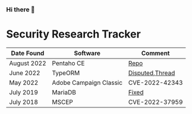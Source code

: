 ### Hi there 👋

# Security Research Tracker

Date Found|Software|Comment
----|--------|---
August 2022|Pentaho CE|[Repo](https://github.com/FelixMartel/pentaho-ce-admin-rce)
June 2022|TypeORM|[Disputed](https://seclists.org/fulldisclosure/2022/Jun/51),[Thread](https://seclists.org/fulldisclosure/2022/Aug/7)
May 2022|Adobe Campaign Classic|CVE-2022-42343
July 2019|MariaDB|[Fixed](https://hackerone.com/reports/637840)
July 2018|MSCEP|CVE-2022-37959

<!--
**FelixMartel/FelixMartel** is a ✨ _special_ ✨ repository because its `README.md` (this file) appears on your GitHub profile.

Here are some ideas to get you started:

- 🔭 I’m currently working on ...
- 🌱 I’m currently learning ...
- 👯 I’m looking to collaborate on ...
- 🤔 I’m looking for help with ...
- 💬 Ask me about ...
- 📫 How to reach me: ...
- 😄 Pronouns: ...
- ⚡ Fun fact: ...
-->

